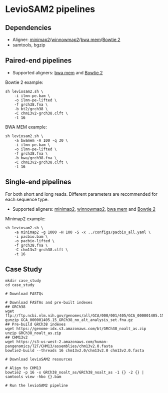 # LevioSAM2 pipelines

## Dependencies

- Aligner: [minimap2](https://github.com/lh3/minimap2)/[winnowmap2](https://github.com/marbl/Winnowmap)/[bwa mem](https://github.com/lh3/bwa)/[Bowtie 2](http://bowtie-bio.sourceforge.net/bowtie2/manual.shtml) 
- samtools, bgzip

## Paired-end pipelines

* Supported aligners: [bwa mem](https://github.com/lh3/bwa) and [Bowtie 2](http://bowtie-bio.sourceforge.net/bowtie2/manual.shtml) 

Bowtie 2 example:
```
sh leviosam2.sh \
    -i ilmn-pe.bam \
    -o ilmn-pe-lifted \
    -f grch38.fna \
    -b bt2/grch38 \
    -C chm13v2-grch38.clft \
    -t 16
```

BWA MEM example:
```
sh leviosam2.sh \
    -a bwamem -A 100 -q 30 \
    -i ilmn-pe.bam \
    -o ilmn-pe-lifted \
    -f grch38.fna \
    -b bwa/grch38.fna \
    -C chm13v2-grch38.clft \
    -t 16
```

## Single-end pipelines

For both short and long reads. Different parameters are recommended for each sequence type.

- Supported aligners: [minimap2](https://github.com/lh3/minimap2), [winnowmap2](https://github.com/marbl/Winnowmap),
[bwa mem](https://github.com/lh3/bwa) and [Bowtie 2](http://bowtie-bio.sourceforge.net/bowtie2/manual.shtml) 

Minimap2 example:
```
sh leviosam2.sh \
    -a minimap2 -g 1000 -H 100 -S -x ../configs/pacbio_all.yaml \
    -i pacbio.bam \
    -o pacbio-lifted \
    -f grch38.fna \
    -C chm13v2-grch38.clft \
    -t 16
```


## Case Study
```
mkdir case_study
cd case_study

# Download FASTQs

# Download FASTAs and pre-built indexes
## GRCh38
wget ftp://ftp.ncbi.nlm.nih.gov/genomes/all/GCA/000/001/405/GCA_000001405.15_GRCh38/seqs_for_alignment_pipelines.ucsc_ids/GCA_000001405.15_GRCh38_no_alt_analysis_set.fna.gz
gunzip GCA_000001405.15_GRCh38_no_alt_analysis_set.fna.gz
## Pre-build GRCh38 indexes
wget https://genome-idx.s3.amazonaws.com/bt/GRCh38_noalt_as.zip
unzip GRCh38_noalt_as.zip
## CHM13v2
wget https://s3-us-west-2.amazonaws.com/human-pangenomics/T2T/CHM13/assemblies/chm13v2.0.fasta
bowtie2-build --threads 16 chm13v2.0/chm13v2.0 chm13v2.0.fasta

# Download levioSAM2 resources

# Align to CHM13
bowtie2 -p 16 -x GRCh38_noalt_as/GRCh38_noalt_as -1 {} -2 {} | samtools view -hbo {}.bam

# Run the levioSAM2 pipeline
```

